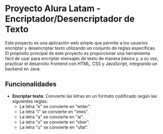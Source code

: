 # Proyecto Alura Latam - Encriptador/Desencriptador de Texto

Este proyecto es una aplicación web simple que permite a los usuarios encriptar y desencriptar texto utilizando un conjunto de reglas específicas. El propósito principal de este proyecto es proporcionar una herramienta fácil de usar para encriptar mensajes de texto de manera básica y, a su vez, practicar el desarrollo frontend con HTML, CSS y JavaScript, integrando un backend en Java.

## Funcionalidades

- **Encriptar texto**: Convierte las letras en un formato codificado según las siguientes reglas:
  - La letra "e" se convierte en "enter".
  - La letra "i" se convierte en "imes".
  - La letra "a" se convierte en "ai".
  - La letra "o" se convierte en "ober".
  - La letra "u" se convierte en "ufat".
